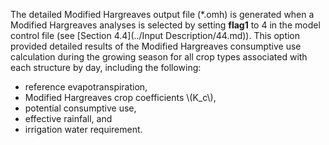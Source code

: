 The detailed Modified Hargreaves output file (\*.omh) is generated when a Modified Hargreaves analyses is 
selected by setting **flag1** to 4 in the model control file (see [Section 4.4](../Input Description/44.md)).  This option provided detailed 
results of the Modified Hargreaves consumptive use calculation during the growing season for all crop types 
associated with each structure by day, including the following:

* reference evapotranspiration, 
* Modified Hargreaves crop coefficients \\(K_c\\), 
* potential consumptive use, 
* effective rainfall, and 
* irrigation water requirement. 